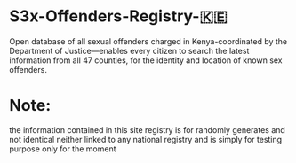 # S3x-Offenders-Registry-:kenya: 

Open database of all sexual offenders charged in Kenya-coordinated by the Department of Justice—enables every citizen to search the latest information from all 47 counties, for the identity and location of known sex offenders.

# Note: 
the information contained in this site registry is for randomly generates and not identical neither linked to any national registry and is simply for testing purpose only for the moment
